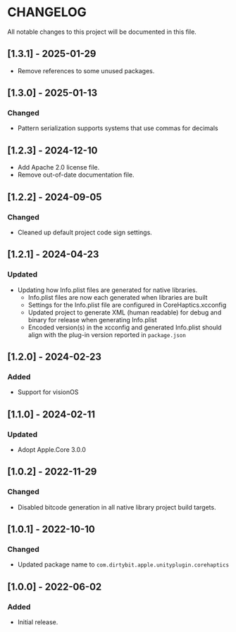 # CHANGELOG
All notable changes to this project will be documented in this file.

## [1.3.1] - 2025-01-29
- Remove references to some unused packages.

## [1.3.0] - 2025-01-13
### Changed
- Pattern serialization supports systems that use commas for decimals

## [1.2.3] - 2024-12-10
- Add Apache 2.0 license file.
- Remove out-of-date documentation file.

## [1.2.2] - 2024-09-05
### Changed
- Cleaned up default project code sign settings.

## [1.2.1] - 2024-04-23
### Updated
- Updating how Info.plist files are generated for native libraries.
  - Info.plist files are now each generated when libraries are built
  - Settings for the Info.plist file are configured in CoreHaptics.xcconfig
  - Updated project to generate XML (human readable) for debug and binary for release when generating Info.plist
  - Encoded version(s) in the xcconfig and generated Info.plist should align with the plug-in version reported in `package.json`

## [1.2.0] - 2024-02-23
### Added
- Support for visionOS

## [1.1.0] - 2024-02-11
### Updated
- Adopt Apple.Core 3.0.0

## [1.0.2] - 2022-11-29
### Changed
- Disabled bitcode generation in all native library project build targets.

## [1.0.1] - 2022-10-10
### Changed
- Updated package name to `com.dirtybit.apple.unityplugin.corehaptics`

## [1.0.0] - 2022-06-02
### Added
- Initial release.
